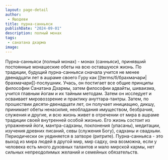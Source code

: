 ```yaml
---
layout: page-detail
author:
 - Яшодеви
title: пурна-санньяси
publishDate: "2024-09-01"
description: полный монах
tags:
 - санатана дхарма
image: 
---
```

Пурна-санньяси (полный монах) - монах (санньяси), принявший постоянные монашеские обеты на всю оставшуюся жизнь. По традиции, будущий пурна-санньяси сначала учится не менее двенадцати лет в ашраме своего Гуру как [[terms/б/брахмачари|брахмачари]]-послушник. Учась, он постигает все общие принципы философии Санатана Дхармы, затем философии адвайты, шиваизма, учится главным йогам и их тайным методам. Затем он исследует и осваивает мировоззрение и практику ануттара-тантры. Затем, по прошествии десяти-двенадцати лет, он получает инициацию, дикшу, принимает обеты ненасилия, необладания имуществом, безбрачия, служения и другие, и всю жизнь живет в отречении от мира в ашраме традиции своей внутренней особой жизнью. Его жизнь состоит из упражнений йоги, мантра-садханы, поклонения (упасаны), медитации, изучения древних писаний, севы (служения Богу), садханы и свадхьяи. Периодически он уединяется в затворе (ритрите). Пурна-санньяса - это выход из мира людей в другой мир, мир садху, она возможна, если у человека есть много духовных талантов и мало мирской кармы, нет сильных непреодолимых желаний и семейных обязательств.


